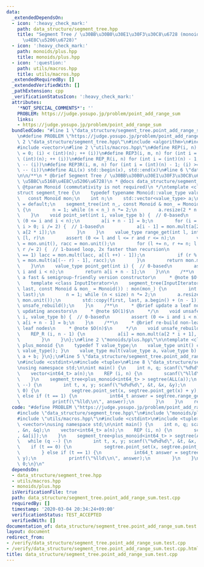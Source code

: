 ```yaml
---
data:
  _extendedDependsOn:
  - icon: ':heavy_check_mark:'
    path: data_structure/segment_tree.hpp
    title: "Segment Tree / \u30BB\u30B0\u30E1\u30F3\u30C8\u6728 (monoids, \u5B8C\u5168\
      \u4E8C\u5206\u6728)"
  - icon: ':heavy_check_mark:'
    path: monoids/plus.hpp
    title: monoids/plus.hpp
  - icon: ':question:'
    path: utils/macros.hpp
    title: utils/macros.hpp
  _extendedRequiredBy: []
  _extendedVerifiedWith: []
  _pathExtension: cpp
  _verificationStatusIcon: ':heavy_check_mark:'
  attributes:
    '*NOT_SPECIAL_COMMENTS*': ''
    PROBLEM: https://judge.yosupo.jp/problem/point_add_range_sum
    links:
    - https://judge.yosupo.jp/problem/point_add_range_sum
  bundledCode: "#line 1 \"data_structure/segment_tree.point_add_range_sum.test.cpp\"\
    \n#define PROBLEM \"https://judge.yosupo.jp/problem/point_add_range_sum\"\n#line\
    \ 2 \"data_structure/segment_tree.hpp\"\n#include <algorithm>\n#include <cassert>\n\
    #include <vector>\n#line 2 \"utils/macros.hpp\"\n#define REP(i, n) for (int i\
    \ = 0; (i) < (int)(n); ++ (i))\n#define REP3(i, m, n) for (int i = (m); (i) <\
    \ (int)(n); ++ (i))\n#define REP_R(i, n) for (int i = (int)(n) - 1; (i) >= 0;\
    \ -- (i))\n#define REP3R(i, m, n) for (int i = (int)(n) - 1; (i) >= (int)(m);\
    \ -- (i))\n#define ALL(x) std::begin(x), std::end(x)\n#line 6 \"data_structure/segment_tree.hpp\"\
    \n\n/**\n * @brief Segment Tree / \u30BB\u30B0\u30E1\u30F3\u30C8\u6728 (monoids,\
    \ \u5B8C\u5168\u4E8C\u5206\u6728)\n * @docs data_structure/segment_tree.md\n *\
    \ @tparam Monoid (commutativity is not required)\n */\ntemplate <class Monoid>\n\
    struct segment_tree {\n    typedef typename Monoid::value_type value_type;\n \
    \   const Monoid mon;\n    int n;\n    std::vector<value_type> a;\n    segment_tree()\
    \ = default;\n    segment_tree(int n_, const Monoid & mon_ = Monoid()) : mon(mon_)\
    \ {\n        n = 1; while (n < n_) n *= 2;\n        a.resize(2 * n - 1, mon.unit());\n\
    \    }\n    void point_set(int i, value_type b) {  // 0-based\n        assert\
    \ (0 <= i and i < n);\n        a[i + n - 1] = b;\n        for (i = (i + n) / 2;\
    \ i > 0; i /= 2) {  // 1-based\n            a[i - 1] = mon.mult(a[2 * i - 1],\
    \ a[2 * i]);\n        }\n    }\n    value_type range_get(int l, int r) {  // 0-based,\
    \ [l, r)\n        assert (0 <= l and l <= r and r <= n);\n        value_type lacc\
    \ = mon.unit(), racc = mon.unit();\n        for (l += n, r += n; l < r; l /= 2,\
    \ r /= 2) {  // 1-based loop, 2x faster than recursion\n            if (l % 2\
    \ == 1) lacc = mon.mult(lacc, a[(l ++) - 1]);\n            if (r % 2 == 1) racc\
    \ = mon.mult(a[(-- r) - 1], racc);\n        }\n        return mon.mult(lacc, racc);\n\
    \    }\n\n    value_type point_get(int i) {  // 0-based\n        assert (0 <=\
    \ i and i < n);\n        return a[i + n - 1];\n    }\n\n    /**\n     * @brief\
    \ a fast & semigroup-friendly version constructor\n     * @note $O(n)$\n     */\n\
    \    template <class InputIterator>\n    segment_tree(InputIterator first, InputIterator\
    \ last, const Monoid & mon_ = Monoid()) : mon(mon_) {\n        int size = std::distance(first,\
    \ last);\n        n = 1; while (n < size) n *= 2;\n        a.resize(2 * n - 1,\
    \ mon.unit());\n        std::copy(first, last, a.begin() + (n - 1));\n       \
    \ unsafe_rebuild();\n    }\n    /**\n     * @brief update a leaf node without\
    \ updating ancestors\n     * @note $O(1)$\n     */\n    void unsafe_point_set(int\
    \ i, value_type b) {  // 0-based\n        assert (0 <= i and i < n);\n       \
    \ a[i + n - 1] = b;\n    }\n    /**\n     * @brief re-build non-leaf nodes from\
    \ leaf nodes\n     * @note $O(n)$\n     */\n    void unsafe_rebuild() {\n    \
    \    REP_R (i, n - 1) {\n            a[i] = mon.mult(a[2 * i + 1], a[2 * i + 2]);\n\
    \        }\n    }\n};\n#line 2 \"monoids/plus.hpp\"\n\ntemplate <class T>\nstruct\
    \ plus_monoid {\n    typedef T value_type;\n    value_type unit() const { return\
    \ value_type(); }\n    value_type mult(value_type a, value_type b) const { return\
    \ a + b; }\n};\n#line 5 \"data_structure/segment_tree.point_add_range_sum.test.cpp\"\
    \n#include <cstdint>\n#include <tuple>\n#line 8 \"data_structure/segment_tree.point_add_range_sum.test.cpp\"\
    \nusing namespace std;\n\nint main() {\n    int n, q; scanf(\"%d%d\", &n, &q);\n\
    \    vector<int64_t> a(n);\n    REP (i, n) {\n        scanf(\"%lld\", &a[i]);\n\
    \    }\n    segment_tree<plus_monoid<int64_t> > segtree(ALL(a));\n    while (q\
    \ --) {\n        int t, x, y; scanf(\"%d%d%d\", &t, &x, &y);\n        if (t ==\
    \ 0) {\n            segtree.point_set(x, segtree.point_get(x) + y);\n        }\
    \ else if (t == 1) {\n            int64_t answer = segtree.range_get(x, y);\n\
    \            printf(\"%lld\\n\", answer);\n        }\n    }\n    return 0;\n}\n"
  code: "#define PROBLEM \"https://judge.yosupo.jp/problem/point_add_range_sum\"\n\
    #include \"data_structure/segment_tree.hpp\"\n#include \"monoids/plus.hpp\"\n\
    #include \"utils/macros.hpp\"\n#include <cstdint>\n#include <tuple>\n#include\
    \ <vector>\nusing namespace std;\n\nint main() {\n    int n, q; scanf(\"%d%d\"\
    , &n, &q);\n    vector<int64_t> a(n);\n    REP (i, n) {\n        scanf(\"%lld\"\
    , &a[i]);\n    }\n    segment_tree<plus_monoid<int64_t> > segtree(ALL(a));\n \
    \   while (q --) {\n        int t, x, y; scanf(\"%d%d%d\", &t, &x, &y);\n    \
    \    if (t == 0) {\n            segtree.point_set(x, segtree.point_get(x) + y);\n\
    \        } else if (t == 1) {\n            int64_t answer = segtree.range_get(x,\
    \ y);\n            printf(\"%lld\\n\", answer);\n        }\n    }\n    return\
    \ 0;\n}\n"
  dependsOn:
  - data_structure/segment_tree.hpp
  - utils/macros.hpp
  - monoids/plus.hpp
  isVerificationFile: true
  path: data_structure/segment_tree.point_add_range_sum.test.cpp
  requiredBy: []
  timestamp: '2020-03-04 20:34:24+09:00'
  verificationStatus: TEST_ACCEPTED
  verifiedWith: []
documentation_of: data_structure/segment_tree.point_add_range_sum.test.cpp
layout: document
redirect_from:
- /verify/data_structure/segment_tree.point_add_range_sum.test.cpp
- /verify/data_structure/segment_tree.point_add_range_sum.test.cpp.html
title: data_structure/segment_tree.point_add_range_sum.test.cpp
---
```

